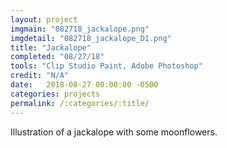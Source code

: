 ```yaml
---
layout: project
imgmain: "082718_jackalope.png"
imgdetail: "082718_jackalope_D1.png"
title: "Jackalope"
completed: "08/27/18"
tools: "Clip Studio Paint, Adobe Photoshop"
credit: "N/A"
date:   2018-08-27 00:00:00 -0500
categories: projects
permalink: /:categories/:title/
---
```

Illustration of a jackalope with some moonflowers.